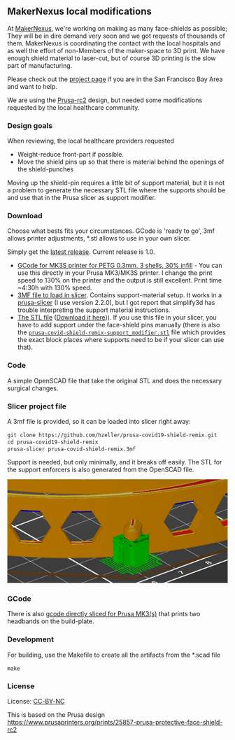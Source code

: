 MakerNexus local modifications
------------------------------

At [MakerNexus], we're working on making as many face-shields as possible;
They will be in dire demand very soon and we got requests of thousands of them.
MakerNexus is coordinating the contact with the local hospitals and
as well the effort of non-Members of the maker-space to 3D print. We
have enough shield material to laser-cut, but of course 3D printing is the
slow part of manufacturing.

Please check out the [project page] if you are in the San Francisco
Bay Area and want to help.

We are using the [Prusa-rc2] design, but needed some modifications requested
by the local healthcare community.

### Design goals

When reviewing, the local healthcare providers requested

   * Weight-reduce front-part if possible.
   * Move the shield pins up so that there is material behind the openings
     of the shield-punches

Moving up the shield-pin requires a little bit of support material, but it
is not a problem to generate the necessary STL file where the supports should
be and use that in the Prusa slicer as support modifier.

### Download

Choose what bests fits your circumstances. GCode is 'ready to go', 3mf allows
printer adjustments, *.stl allows to use in your own slicer.

Simply get the [latest release](https://github.com/hzeller/prusa-covid19-shield-remix/releases). Current release is 1.0.

  * <a href="https://github.com/hzeller/prusa-covid19-shield-remix/raw/master/prusa-covid-shield-remix-print_shield_0.3mm_PETG_MK3S.gcode" download>GCode for MK3S printer for PETG 0.3mm, 3 shells, 30% infill</a> - You can use this directly in your Prusa MK3/MK3S printer. I change the print speed to 130% on the printer and the output is still excellent. Print time ~4:30h with 130% speed.
  * <a href="https://github.com/hzeller/prusa-covid19-shield-remix/raw/master/prusa-covid-shield-remix.3mf" download>3MF file to load in slicer</a>. Contains support-material setup. It works in a [prusa-slicer] (I use version 2.2.0), but I got report that simplify3d has trouble interpreting the support material instructions.
  * [The STL file](./prusa-covid-shield-remix-print_shield.stl) (<a href="https://github.com/hzeller/prusa-covid19-shield-remix/raw/master/prusa-covid-shield-remix-print_shield.stl" download>Download it here</a>)). If you use this file in your slicer, you have to add support under the face-shield pins manually (there is also the [`prusa-covid-shield-remix-support_modifier.stl`](./prusa-covid-shield-remix-support_modifier.stl) file which provides the exact block places where supports need to be if your slicer can use that).

### Code

A simple OpenSCAD file that take the original STL and does the necessary
surgical changes.

### Slicer project file
A 3mf file is provided, so it can be loaded into slicer right away:

```
git clone https://github.com/hzeller/prusa-covid19-shield-remix.git
cd prusa-covid19-shield-remix
prusa-slicer prusa-covid-shield-remix.3mf
```

Support is needed, but only minimally, and it breaks off easily. The STL for
the support enforcers is also generated from the OpenSCAD file.

![Showing weight reducing holes and support material](img/minimal-support.png)

### GCode
There is also [gcode directly sliced for Prusa MK3(s)](prusa-covid-shield-remix-print_shield_0.3mm_PETG_MK3S.gcode) that prints two headbands on the
build-plate.

### Development

For building, use the Makefile to create all the artifacts from the *.scad
file

```
make
```

### License

License: [CC-BY-NC]

This is based on the Prusa design
https://www.prusaprinters.org/prints/25857-prusa-protective-face-shield-rc2

[MakerNexus]: https://www.makernexus.com/
[prusa-rc2]: https://www.prusaprinters.org/prints/25857-prusa-protective-face-shield-rc2
[CC-BY-NC]: https://creativecommons.org/licenses/by-nc/4.0/
[project page]: http://makernexuswiki.com/index.php?title=3D_printed_face_shields
[prusa-slicer]: https://www.prusa3d.com/prusaslicer/